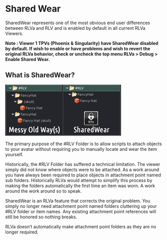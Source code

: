 # Shared Wear

SharedWear represents one of the most obvious end user differences between RLVa and RLV and is enabled by default in all current RLVa Viewers.

**Note : Viewer 1 TPVs (Phoenix & Singularity) have SharedWear disabled by default. If wish to enable or have problems and wish to revert the original RLVa behavior, check or uncheck the top menu RLVa > Debug > Enable Shared Wear.**

## What is SharedWear?

![Shared Wear ><](./shared_wear/sharedwear_rlvfolder.png)

The primary purpose of the #RLV Folder is to allow scripts to attach objects to your avatar without requiring you to manually locate and wear the item yourself.

Historically, the #RLV Folder has suffered a technical limitation. The viewer simply did not know where objects were to be attached. As a work around you have always been required to place objects in attachment point named sub folders. Historically RLVa would attempt to simplify this process by making the folders automatically the first time an item was worn. A work around the work around so to speak.

SharedWear is an RLVa feature that corrects the original problem. You simply no longer need attachment point named folders cluttering up your #RLV folder or item names. Any existing attachment point references will still be honored so nothing breaks.

RLVa doesn’t automatically make attachment point folders as they are no longer required.
